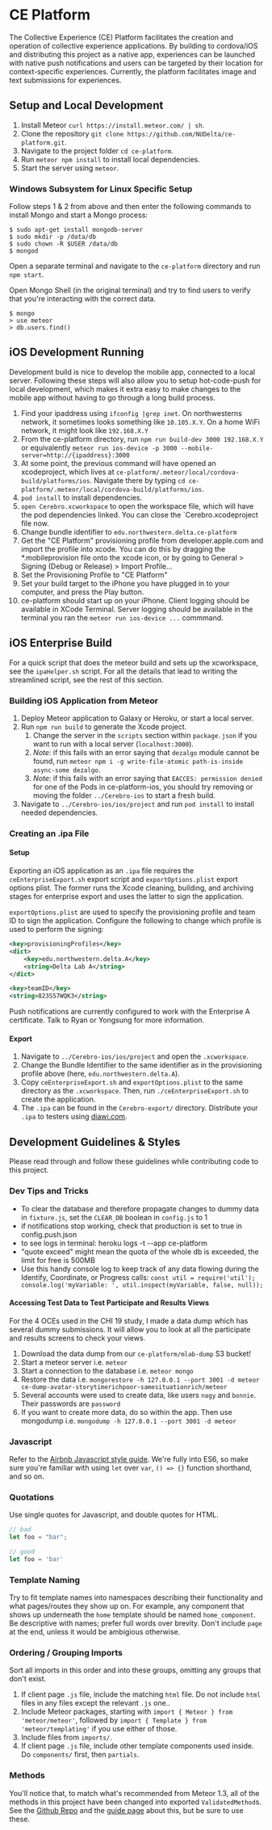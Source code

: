 # CE Platform
The Collective Experience (CE) Platform facilitates the creation and operation of collective experience applications. By building to cordova/iOS and distributing this project as a native app, experiences can be launched with native push notifications and users can be targeted by their location for context-specific experiences. Currently, the platform facilitates image and text submissions for experiences.

## Setup and Local Development
1. Install Meteor `curl https://install.meteor.com/ | sh`.
2. Clone the repository `git clone https://github.com/NUDelta/ce-platform.git`.
3. Navigate to the project folder `cd ce-platform`.
4. Run `meteor npm install` to install local dependencies.
5. Start the server using `meteor`.

### Windows Subsystem for Linux Specific Setup

Follow steps 1 & 2 from above and then enter the following commands to install Mongo and start a Mongo process:

```
$ sudo apt-get install mongodb-server
$ sudo mkdir -p /data/db
$ sudo chown -R $USER /data/db
$ mongod
```
Open a separate terminal and navigate to the `ce-platform` directory and run `npm start`.

Open Mongo Shell (in the original terminal) and try to find users to verify that you're interacting with the correct data.
```
$ mongo
> use meteor
> db.users.find()
```

## iOS Development Running 
Development build is nice to develop the mobile app, connected to a local server. Following these steps will also allow you to setup hot-code-push for local development, which makes it extra easy to make changes to the mobile app without having to go through a long build process. 

1. Find your ipaddress using `ifconfig |grep inet`. On northwesterns network, it sometimes looks something like `10.105.X.Y`. On a home WiFi network, it might look like `192.168.X.Y`
2. From the ce-platform directory, run `npm run build-dev 3000 192.168.X.Y` or equivalently `meteor run ios-device -p 3000 --mobile-server=http://{ipaddress}:3000`
3. At some point, the previous command will have opened an xcodeproject, which lives at `ce-platform/.meteor/local/cordova-build/platforms/ios`. Navigate there by typing `cd ce-platform/.meteor/local/cordova-build/platforms/ios`.
4. `pod install` to install dependencies.
5. `open Cerebro.xcworkspace` to open the workspace file, which will have the pod dependencies linked. You can close the `Cerebro.xcodeproject file now.
6. Change bundle identifier to `edu.northwestern.delta.ce-platform`
7. Get the "CE Platform" provisioning profile from developer.apple.com and import the profile into xcode. You can do this by dragging the *.mobileprovision file onto the xcode icon, or by going to General > Signing (Debug or Release) > Import Profile...
8. Set the Provisioning Profile to "CE Platform"
9. Set your build target to the iPhone you have plugged in to your computer, and press the Play button.
10. ce-platform should start up on your iPhone. Client logging should be available in XCode Terminal. Server logging should be available in the terminal you ran the `meteor run ios-device ...` commmand.

## iOS Enterprise Build

For a quick script that does the meteor build and sets up the xcworkspace, see the `ipaHelper.sh` script. For all the details that lead to writing the streamlined script, see the rest of this section.

### Building iOS Application from Meteor
1. Deploy Meteor application to Galaxy or Heroku, or start a local server.
2. Run `npm run build` to generate the Xcode project.
    1. Change the server in the `scripts` section within `package.json` if you want to run with a local server (`localhost:3000`).
    2. *Note*: if this fails with an error saying that `dezalgo` module cannot be found, run `meteor npm i -g write-file-atomic path-is-inside async-some dezalgo`.
    3. *Note*: if this fails with an error saying that `EACCES: permission denied` for one of the Pods in ce-platform-ios, you should try removing or moving the folder `../Cerebro-ios` to start a fresh build.
3. Navigate to `../Cerebro-ios/ios/project` and run `pod install` to install needed dependencies. 

### Creating an .ipa File
#### Setup
Exporting an iOS application as an `.ipa` file requires the `ceEnterpriseExport.sh` export script and `exportOptions.plist` export options plist. The former runs the Xcode cleaning, building, and archiving stages for enterprise export and uses the latter to sign the application. 

`exportOptions.plist` are used to specify the provisioning profile and team ID to sign the application. Configure the following to change which profile is used to perform the signing:
```xml
<key>provisioningProfiles</key>
<dict>
    <key>edu.northwestern.delta.A</key>
    <string>Delta Lab A</string>
</dict>
```
```xml
<key>teamID</key>
<string>823S57WQK3</string>
```

Push notifications are currently configured to work with the Enterprise A certificate. Talk to Ryan or Yongsung for more information.

#### Export
1. Navigate to `../Cerebro-ios/ios/project` and open the `.xcworkspace`. 
2. Change the Bundle Identifier to the same identifier as in the provisioning profile above (here, `edu.northwestern.delta.A`). 
3. Copy `ceEnterpriseExport.sh` and `exportOptions.plist` to the same directory as the `.xcworkspace`. Then, run `./ceEnterpriseExport.sh` to create the application.
4. The `.ipa` can be found in the `Cerebro-export/` directory. Distribute your `.ipa` to testers using [diawi.com](www.diawi.com).



## Development Guidelines & Styles
Please read through and follow these guidelines while contributing code to this project.

### Dev Tips and Tricks
- To clear the database and therefore propagate changes to dummy data in `fixture.js`, set the `CLEAR_DB` boolean in `config.js` to 1
- if notifications stop working, check that production is set to true in config.push.json
- to see logs in terminal: heroku logs -t --app ce-platform
- "quote exceed" might mean the quota of the whole db is exceeded, the limit for free is 500MB
- Use this handy console log to keep track of any data flowing during the Identify, Coordinate, or Progress calls: `const util = require('util'); console.log('myVariable: ', util.inspect(myVariable, false, null));`

#### Accessing Test Data to Test Participate and Results Views
For the 4 OCEs used in the CHI 19 study, I made a data dump which has several dummy submissions.  It will allow you to look at all the participate and results screens to check your views.
1. Download the data dump from our `ce-platform/mlab-dump` S3 bucket!
2. Start a meteor server i.e. `meteor`
3. Start a connection to the database i.e. `meteor mongo`
4. Restore the data i.e. `mongorestore -h 127.0.0.1 --port 3001 -d meteor ce-dump-avatar-storytimerichpoor-samesituationrich/meteor`
5. Several accounts were used to create data, like users `nagy` and `bonnie`. Their passwords are `password`
6. If you want to create more data, do so within the app. Then use mongodump i.e. `mongodump -h 127.0.0.1 --port 3001 -d meteor`

### Javascript
Refer to the [Airbnb Javascript style guide](https://github.com/airbnb/javascript). We're fully into ES6, so make sure you're familiar with using `let` over `var`, `() => {}` function shorthand, and so on.


### Quotations
Use single quotes for Javascript, and double quotes for HTML.

```js
// bad
let foo = "bar";

// good
let foo = 'bar'
```

### Template Naming
Try to fit template names into namespaces describing their functionality and what pages/routes they show up on.
For example, any component that shows up underneath the `home` template should be named `home_component`. Be
descriptive with names; prefer full words over brevity. Don't include `page` at the end, unless it would be ambigious
otherwise.

### Ordering / Grouping Imports
Sort all imports in this order and into these groups, omitting any groups that don't exist.

1. If client page `.js` file, include the matching `html` file. Do not include `html` files in any files except the relevant `.js` one..
2. Include Meteor packages, starting with `import { Meteor } from 'meteor/meteor'`, followed by
   `import { Template } from 'meteor/templating'` if you use either of those.
3. Include files from `imports/`.
4. If client page `.js` file, include other template components used inside. Do `components/` first, then `partials`.

### Methods
You'll notice that, to match what's recommended from Meteor 1.3, all of the methods in this project have been changed into exported `ValidatedMethod`s. See the [Github Repo](https://github.com/meteor/validated-method/) and the [guide page](http://guide.meteor.com/methods.html) about this, but be sure to use these.


